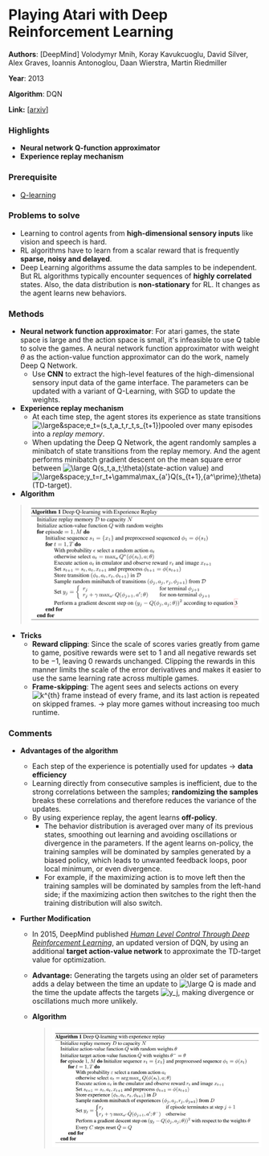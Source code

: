# Playing Atari with Deep Reinforcement Learning

<script type="text/javascript" src="http://latex.codecogs.com/latexit.js"></script>
<script type="text/javascript">
LatexIT.add('p',true);
</script>

**Authors**: [DeepMind] Volodymyr Mnih, Koray Kavukcuoglu, David Silver, Alex Graves, Ioannis Antonoglou, Daan Wierstra, Martin Riedmiller

**Year**: 2013

**Algorithm**: DQN

**Link:** [[arxiv](https://arxiv.org/abs/1312.5602v1)]

### Highlights

- **Neural network Q-function approximator**
- **Experience replay mechanism**

### Prerequisite

- [Q-learning](https://towardsdatascience.com/simple-reinforcement-learning-q-learning-fcddc4b6fe56)

### Problems to solve

- Learning to control agents from **high-dimensional sensory inputs** like vision and speech is hard.
- RL algorithms have to learn from a scalar reward that is frequently **sparse, noisy and delayed**. 
- Deep Learning algorithms assume the data samples to be independent. But RL algorithms typically encounter sequences of **highly correlated** states. Also, the data distribution is **non-stationary** for RL. It changes as the agent learns new behaviors.

### Methods

- **Neural network function approximator**: For atari games, the state space is large and the action space is small, it's infeasible to use Q table to solve the games. A neural network function approximator with weight $\theta$ as the action-value function approximator can do the work, namely Deep Q Network. 
  - Use **CNN** to extract the high-level features of the high-dimensional sensory input data of the game interface. The parameters can be updated with a variant of Q-Learning, with SGD to update the weights.
- **Experience replay mechanism**
  - At each time step, the agent stores its experience as state transitions <img src="https://latex.codecogs.com/svg.latex?\large&space;e_t=(s_t,a_t,r_t,s_{t+1})" title="\large&space;e_t=(s_t,a_t,r_t,s_{t+1})"/>pooled over many episodes into a *replay memory*.
  - When updating the Deep Q Network, the agent randomly samples a minibatch of state transitions from the replay memory. And the agent performs minibatch gradient descent on the mean square error between <img src="https://latex.codecogs.com/svg.latex?\large&space;Q(s_t,a_t;\theta)" title="\large Q(s_t,a_t;\theta)"/>(state-action value) and <img src="https://latex.codecogs.com/svg.latex?\large&space;y_t=r_t+\gamma\max_{a'}Q(s_{t+1},{a'};\theta)" title="\large&space;y_t=r_t+\gamma\max_{a'}Q(s_{t+1},{a^\prime};\theta)"/> (TD-target).
- **Algorithm**

> ![algo](../imgs/001_1.png)

- **Tricks**
  - **Reward clipping**: Since the scale of scores varies greatly from game to game, positive rewards were set to 1 and all negative rewards set to be −1, leaving 0 rewards unchanged. Clipping the rewards in this manner limits the scale of the error derivatives and makes it easier to use the same learning rate across multiple games.
  - **Frame-skipping**: The agent sees and selects actions on every <img src="https://latex.codecogs.com/svg.latex?k^{th}" title="k^{th}" /> frame instead of every frame, and its last action is repeated on skipped frames. -> play more games without increasing too much runtime.

### Comments

- **Advantages of the algorithm**
  - Each step of the experience is potentially used for updates -> **data efficiency**
  - Learning directly from consecutive samples is inefficient, due to the strong correlations between the samples; **randomizing the samples** breaks these correlations and therefore reduces the variance of the updates.
  - By using experience replay, the agent learns **off-policy**. 
    - The behavior distribution is averaged over many of its previous states, smoothing out learning and avoiding oscillations or divergence in the parameters. If the agent learns on-policy, the training samples will be dominated by samples generated by a biased policy, which leads to unwanted feedback loops, poor local minimum, or even divergence. 
    - For example, if the maximizing action is to move left then the training samples will be dominated by samples from the left-hand side; if the maximizing action then switches to the right then the training distribution will also switch.

- **Further Modification**

  - In 2015, DeepMind published [*Human Level Control Through Deep Reinforcement Learning*](https://storage.googleapis.com/deepmind-media/dqn/DQNNaturePaper.pdf), an updated version of DQN, by using an additional **target action-value network** to approximate the TD-target value for optimization. 

  - **Advantage:** Generating the targets using an older set of parameters adds a delay between the time an update to <img src="https://latex.codecogs.com/svg.latex?\large&space;Q" title="\large Q" /> is made and the time the update affects the targets <img src="https://latex.codecogs.com/svg.latex?\large&space;{y_j}" title="y_j" />, making divergence or oscillations much more unlikely.

  - **Algorithm**

    > ![algo2](../imgs/001_2.jpg)
